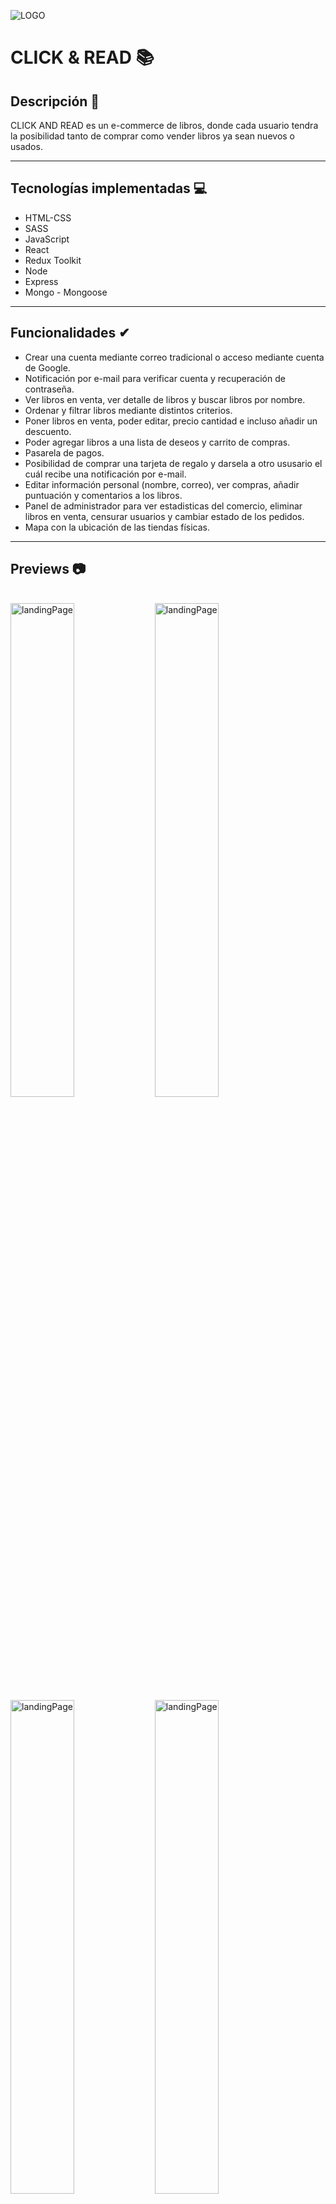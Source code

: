 ![LOGO](./client/src/assets/README/LOGO.jpeg "logo")

# CLICK & READ 📚

## Descripción 📄

CLICK AND READ es un e-commerce de libros, donde cada usuario tendra la posibilidad tanto de comprar como vender libros ya sean nuevos o usados.

---

## Tecnologías implementadas 💻

- HTML-CSS
- SASS
- JavaScript
- React
- Redux Toolkit
- Node
- Express
- Mongo - Mongoose

---

## Funcionalidades ✔

- Crear una cuenta mediante correo tradicional o acceso mediante cuenta de Google.
- Notificación por e-mail para verificar cuenta y recuperación de contraseña.
- Ver libros en venta, ver detalle de libros y buscar libros por nombre.
- Ordenar y filtrar libros mediante distintos criterios.
- Poner libros en venta, poder editar, precio cantidad e incluso añadir un descuento.
- Poder agregar libros a una lista de deseos y carrito de compras.
- Pasarela de pagos.
- Posibilidad de comprar una tarjeta de regalo y darsela a otro ususario el cuál recibe una notificación por e-mail.
- Editar información personal (nombre, correo), ver compras, añadir puntuación y comentarios a los libros.
- Panel de administrador para ver estadisticas del comercio, eliminar libros en venta, censurar usuarios y cambiar estado de los pedidos.
- Mapa con la ubicación de las tiendas físicas.

---

## Previews 📷

<br/>

<img src='./client/src/assets/README/LOGIN.PNG' alt="landingPage" width="45%" height="45%" />
<img src='./client/src/assets/README/HOME.PNG' alt="landingPage" width="45%" height="45%" />
<img src='./client/src/assets/README/HOME1.PNG' alt="landingPage" width="45%" height="45%" />
<img src='./client/src/assets/README/DETAIL.PNG' alt="landingPage" width="45%" height="45%" />
<img src='./client/src/assets/README/LOCATION.PNG' alt="landingPage" width="45%" height="45%" />
<img src='./client/src/assets/README/GIFTCARDS.PNG' alt="landingPage" width="45%" height="45%" />
<img src='./client/src/assets/README/WISHLIST.PNG' alt="landingPage" width="45%" height="45%" />
<img src='./client/src/assets/README/CART.PNG' alt="landingPage" width="45%" height="45%" />
<img src='./client/src/assets/README/PROFILE.PNG' alt="landingPage" width="45%" height="45%" /
>
<img src='./client/src/assets/README/ADMIN.PNG' alt="landingPage" width="45%" height="45%" />
<img src='./client/src/assets/README/STRIPE.PNG' alt="landingPage" width="45%" height="45%" />
<img src='./client/src/assets/README/EMAIL.PNG' alt="landingPage" width="45%" height="45%" />

---
## Deploy 

https://ecommerce-lac-nu.vercel.app/

---
## Contribuidores 🧩

* [Leandro Buitrago](https://github.com/LEOBC04)
* [Daniela Camargo](https://github.com/Danicp19)
* [Danny Hermoso](https://github.com/dannyhermoso)
* [Diego Carcausto](https://github.com/krqui)
* [Alejandro Fidececchi](https://github.com/alefidececchi)
* [Samir Antonio José](https://github.com/mihue14)
